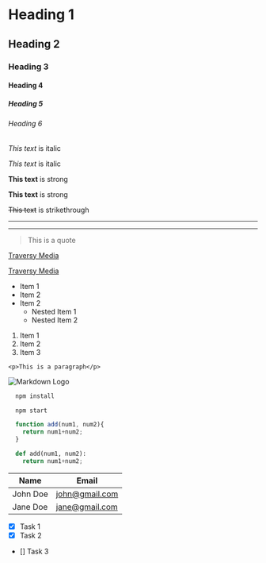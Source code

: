 <!-- Headings -->
# Heading 1
## Heading 2
### Heading 3
#### Heading 4
##### Heading 5
###### Heading 6

<!-- Italics -->
*This text* is italic

_This text_ is italic

<!-- Strong -->
**This text** is strong

__This text__ is strong

<!-- Strikethrough -->
~~This text~~ is strikethrough

<!-- Horizontal rule -->
___

---

<!-- Blockquotes -->
> This is a quote

<!-- Links -->
[Traversy Media](http://www.traversymedia.com)

[Traversy Media](http://www.traversymedia.com "Traversy Media")

<!-- UL -->
* Item 1
* Item 2
* Item 2
  * Nested Item 1
  * Nested Item 2

<!-- OL -->
1. Item 1
1. Item 2
1. Item 3

<!-- Inline Code Block -->
`<p>This is a paragraph</p>`

<!-- Images -->
![Markdown Logo](https://markdown-here.com/img/icon256.png "Markdown")

<!-- Github Markdown -->

<!-- Codeblocks -->
```bash
  npm install

  npm start
```

```javascript
  function add(num1, num2){
    return num1+num2; 
  }
```

```python
  def add(num1, num2):
    return num1+num2; 
```

<!-- Tables -->
| Name     |Email           |
| -------- | -------------  |
| John Doe | john@gmail.com |
| Jane Doe | jane@gmail.com |

<!-- Task Lists -->
* [x] Task 1
* [x] Task 2
* [] Task 3